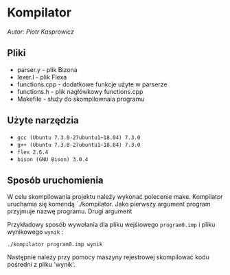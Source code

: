 # Kompilator

*Autor: Piotr Kasprowicz*

## Pliki
- parser.y - plik Bizona
- lexer.l - plik Flexa
- functions.cpp - dodatkowe funkcje użyte w parserze
- functions.h - plik nagłówkowy functions.cpp
- Makefile - służy do skompilownaia programu

## Użyte narzędzia
- `gcc (Ubuntu 7.3.0-27ubuntu1~18.04) 7.3.0`
- `g++ (Ubuntu 7.3.0-27ubuntu1~18.04) 7.3.0`
- `flex 2.6.4`
- `bison (GNU Bison) 3.0.4`

## Sposób uruchomienia
W celu skompilowania projektu należy wykonać polecenie make.
Kompilator uruchamia się komendą `./kompilator. Jako pierwszy argument program przyjmuje nazwę programu. Drugi argument 

Przykładowy sposób wywołania dla pliku wejśiowego `program0.imp` i pliku wynikowego `wynik` :

```./kompilator program0.imp wynik```

Następnie należy przy pomocy maszyny rejestrowej skompilować kodu pośredni z pliku 'wynik'.
